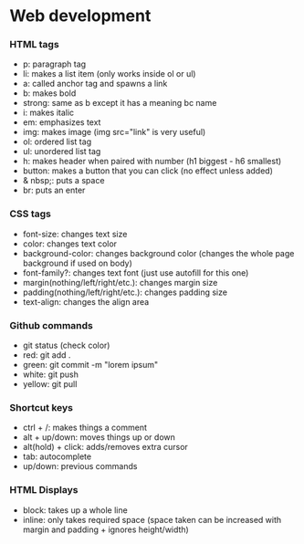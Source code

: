 # Web development
### HTML tags
* p: paragraph tag
* li: makes a list item (only works inside ol or ul)
* a: called anchor tag and spawns a link
* b: makes bold
* strong: same as b except it has a meaning bc name
* i: makes italic
* em: emphasizes text
* img: makes image (img src="link" is very useful)
* ol: ordered list tag
* ul: unordered list tag
* h: makes header when paired with number (h1 biggest - h6 smallest)
* button: makes a button that you can click (no effect unless added)
* & nbsp;: puts a space
* br: puts an enter
### CSS tags
* font-size: changes text size
* color: changes text color
* background-color: changes background color (changes the whole page background if used on body)
* font-family?: changes text font (just use autofill for this one)
* margin(nothing/left/right/etc.): changes margin size
* padding(nothing/left/right/etc.): changes padding size
* text-align: changes the align area
### Github commands
* git status (check color)
* red: git add .
* green: git commit -m "lorem ipsum"
* white: git push
* yellow: git pull
### Shortcut keys
* ctrl + /: makes things a comment
* alt + up/down: moves things up or down
* alt(hold) + click: adds/removes extra cursor
* tab: autocomplete
* up/down: previous commands
### HTML Displays
* block: takes up a whole line
* inline: only takes required space (space taken can be increased with margin and padding + ignores height/width)
